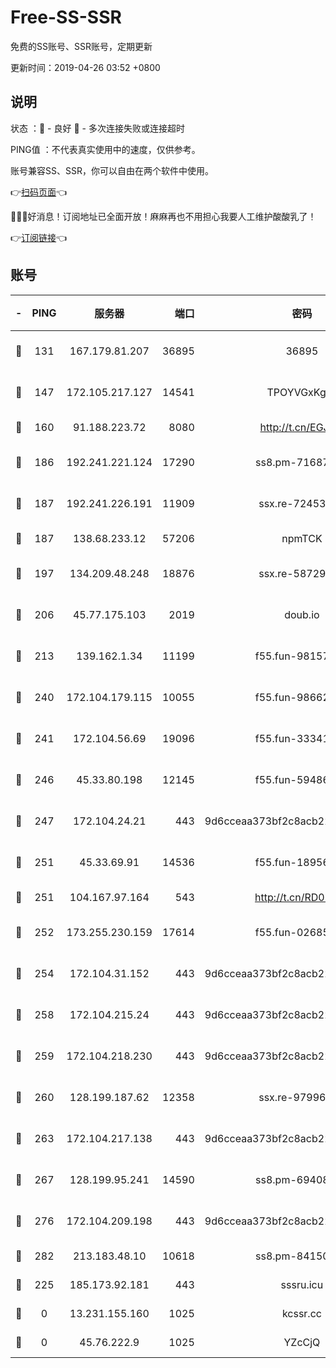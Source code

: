 # Free-SS-SSR

免费的SS账号、SSR账号，定期更新

更新时间：2019-04-26 03:52 +0800

## 说明

状态     ：🙂 - 良好 🙁 - 多次连接失败或连接超时

PING值   ：不代表真实使用中的速度，仅供参考。

账号兼容SS、SSR，你可以自由在两个软件中使用。

👉[扫码页面](https://liesauer.github.io/Free-SS-SSR/)👈

🎉🎉🎉好消息！订阅地址已全面开放！麻麻再也不用担心我要人工维护酸酸乳了！

👉[订阅链接](https://www.liesauer.net/yogurt/subscribe?ACCESS_TOKEN=DAYxR3mMaZAsaqUb)👈

## 账号

|-|PING|服务器|端口|密码|加密方式|区域|
|:----:|:----:|:-----:|-----:|:----:|:----:|:----:|
|🙂|131|167.179.81.207|36895|36895|aes-256-cfb|JP|
|🙂|147|172.105.217.127|14541|TPOYVGxKglpi|aes-256-cfb|JP|
|🙂|160|91.188.223.72|8080|http://t.cn/EGJIyrl|rc4-md5|RU|
|🙂|186|192.241.221.124|17290|ss8.pm-71687354|aes-256-cfb|US|
|🙂|187|192.241.226.191|11909|ssx.re-72453562|aes-256-cfb|US|
|🙂|187|138.68.233.12|57206|npmTCK|rc4-md5|US|
|🙂|197|134.209.48.248|18876|ssx.re-58729794|aes-256-cfb|US|
|🙂|206|45.77.175.103|2019|doub.io|aes-128-ctr|SG|
|🙂|213|139.162.1.34|11199|f55.fun-98157787|aes-256-cfb|SG|
|🙂|240|172.104.179.115|10055|f55.fun-98662025|aes-256-cfb|SG|
|🙂|241|172.104.56.69|19096|f55.fun-33341026|aes-256-cfb|SG|
|🙂|246|45.33.80.198|12145|f55.fun-59486192|aes-256-cfb|US|
|🙂|247|172.104.24.21|443|9d6cceaa373bf2c8acb22e60b6a58be6|aes-256-cfb|US|
|🙂|251|45.33.69.91|14536|f55.fun-18956285|aes-256-cfb|US|
|🙂|251|104.167.97.164|543|http://t.cn/RD0D7sx|rc4-md5|CA|
|🙂|252|173.255.230.159|17614|f55.fun-02685738|aes-256-cfb|US|
|🙂|254|172.104.31.152|443|9d6cceaa373bf2c8acb22e60b6a58be6|aes-256-cfb|US|
|🙂|258|172.104.215.24|443|9d6cceaa373bf2c8acb22e60b6a58be6|aes-256-cfb|US|
|🙂|259|172.104.218.230|443|9d6cceaa373bf2c8acb22e60b6a58be6|aes-256-cfb|US|
|🙂|260|128.199.187.62|12358|ssx.re-97996719|aes-256-cfb|SG|
|🙂|263|172.104.217.138|443|9d6cceaa373bf2c8acb22e60b6a58be6|aes-256-cfb|US|
|🙂|267|128.199.95.241|14590|ss8.pm-69408137|aes-256-cfb|SG|
|🙂|276|172.104.209.198|443|9d6cceaa373bf2c8acb22e60b6a58be6|aes-256-cfb|US|
|🙂|282|213.183.48.10|10618|ss8.pm-84150584|rc4-md5|RU|
|🙂|225|185.173.92.181|443|sssru.icu|rc4-md5|RU|
|🙁|0|13.231.155.160|1025|kcssr.cc|rc4-md5|JP|
|🙁|0|45.76.222.9|1025|YZcCjQ|rc4-md5|JP|
